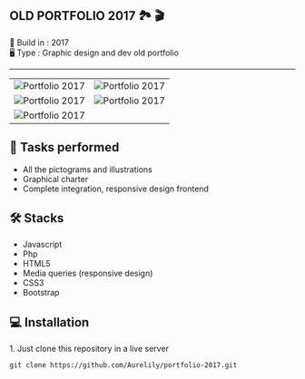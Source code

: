 OLD PORTFOLIO 2017 🏞 🎬
-----------------
  
📆 Build in : 2017   
🖥 Type : Graphic design and dev old portfolio 


-----------------


<table>
  <tr>
    <td><img src="https://design-dev.net/images-github/portfolio-2017/vign.jpg"  alt="Portfolio 2017"></td>
    <td><img src="https://design-dev.net/images-github/portfolio-2017/slide01.png"  alt="Portfolio 2017"></td>
  </tr>
    <tr>
    <td><img src="https://design-dev.net/images-github/portfolio-2017/slide02.jpg"  alt="Portfolio 2017"></td>
    <td><img src="https://design-dev.net/images-github/portfolio-2017/slide03.jpg"  alt="Portfolio 2017"></td>
  </tr>
  <tr>
    <td><img src="https://design-dev.net/images-github/portfolio-2017/slide04.jpg"  alt="Portfolio 2017"></td>
    <td></td>
  </tr>
  </table>


🚀 Tasks performed
---
* All the pictograms and illustrations
* Graphical charter
* Complete integration, responsive design frontend

  
🛠 Stacks
---
* Javascript
* Php
* HTML5
* Media queries (responsive design)
* CSS3
* Bootstrap

💻 Installation
---


1️. Just clone this repository in a live server

`git clone https://github.com/Aurelily/portfolio-2017.git`
